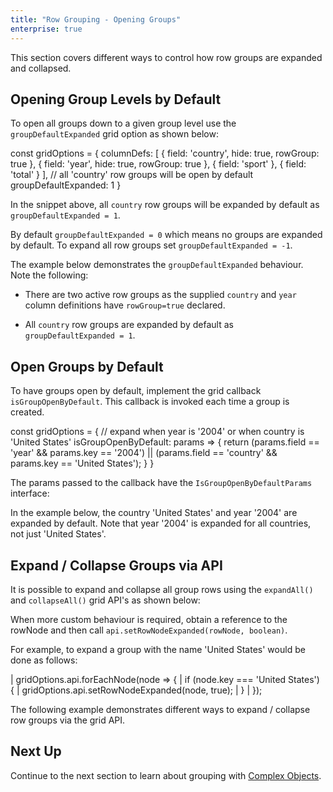 ```yaml
---
title: "Row Grouping - Opening Groups"
enterprise: true
---
```


This section covers different ways to control how row groups are expanded and collapsed.

## Opening Group Levels by Default

To open all groups down to a given group level use the `groupDefaultExpanded` grid option as shown below: 

<snippet>
const gridOptions = {
    columnDefs: [
        { field: 'country', hide: true, rowGroup: true },
        { field: 'year', hide: true, rowGroup: true },
        { field: 'sport' },
        { field: 'total' }
    ],
    // all 'country' row groups will be open by default
    groupDefaultExpanded: 1
}
</snippet>

In the snippet above, all `country` row groups will be expanded by default as `groupDefaultExpanded = 1`.

By default `groupDefaultExpanded = 0` which means no groups are expanded by default. To expand all row groups
set `groupDefaultExpanded = -1`.

The example below demonstrates the `groupDefaultExpanded` behaviour. Note the following:

- There are two active row groups as the supplied `country` and `year` column definitions have `rowGroup=true` declared.

- All `country` row groups are expanded by default as `groupDefaultExpanded = 1`.

<grid-example title='Group Default Expanded' name='group-default-expanded' type='generated' options='{ "enterprise": true, "exampleHeight": 540, "modules": ["clientside", "rowgrouping"] }'></grid-example>

## Open Groups by Default

To have groups open by default, implement the grid callback `isGroupOpenByDefault`. This callback is invoked
each time a group is created.

<snippet>
const gridOptions = {
    // expand when year is '2004' or when country is 'United States'
    isGroupOpenByDefault: params => {
        return (params.field == 'year' && params.key == '2004') ||
            (params.field == 'country' && params.key == 'United States');
    }
}
</snippet>

The params passed to the callback have the `IsGroupOpenByDefaultParams` interface:

<interface-documentation interfaceName='IsGroupOpenByDefaultParams' ></interface-documentation>

In the example below, the country 'United States' and year '2004' are expanded by default. Note that year '2004' is expanded for all
countries, not just 'United States'.

<grid-example title='Open by Default' name='open-by-default' type='generated' options='{ "enterprise": true, "exampleHeight": 515, "modules": ["clientside", "rowgrouping"] }'></grid-example>

## Expand / Collapse Groups via API  

It is possible to expand and collapse all group rows using the `expandAll()` and `collapseAll()` grid API's as shown below: 

<api-documentation source='grid-api/api.json' section='rowGroupsCols' names='["expandAll", "collapseAll"]'></api-documentation>

When more custom behaviour is required, obtain a reference to the rowNode and then call `api.setRowNodeExpanded(rowNode, boolean)`.

<api-documentation source='grid-api/api.json' section='rowGroupsCols' names='["setRowNodeExpanded"]'></api-documentation>

For example, to expand a group with the name 'United States' would be done as follows:

<snippet>
| gridOptions.api.forEachNode(node => {
|     if (node.key === 'United States') {
|         gridOptions.api.setRowNodeExpanded(node, true);
|     }
| });
</snippet>

The following example demonstrates different ways to expand / collapse row groups via the grid API.

<grid-example title='Expand / Collapse Groups via API' name='expand-collapse-api' type='generated' options='{ "enterprise": true, "exampleHeight": 515, "modules": ["clientside", "rowgrouping"] }'></grid-example>

## Next Up

Continue to the next section to learn about grouping with [Complex Objects](../grouping-complex-objects/).
